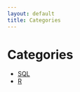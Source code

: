 ```yaml
---
layout: default
title: Categories
---
```


<div class="post">
	<h1 class="pageTitle">Categories</h1>
	<ul>
		<li><a href="./sql">SQL</a></li>
		<li><a href="./r">R</a></li>
	</ul>
</div>
